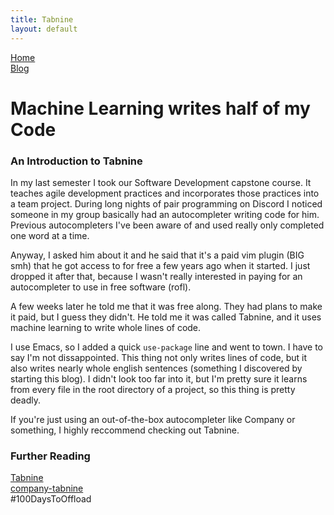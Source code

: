```yaml
---
title: Tabnine
layout: default
---
```


<head>
  <meta charset="UTF-8">
  <link rel="stylesheet" type="text/css" href="../style.css">
  <title>time to open blogs...</title>
  <link rel="shortcut icon" href="favicon.ico">
</head>
<div id="sitelinks">
  <a href="../index.html">Home</a><br>
  <a href="../blogindex.html">Blog</a>
</div>

# Machine Learning writes half of my Code

### An Introduction to Tabnine

In my last semester I took our Software Development capstone course.  It teaches agile development practices and incorporates those practices into a team project.  During long nights of pair programming on Discord I noticed someone in my group basically had an autocompleter writing code for him.  Previous autocompleters I've been aware of and used really only completed one word at a time.

Anyway, I asked him about it and he said that it's a paid vim plugin (BIG smh) that he got access to for free a few years ago when it started.  I just dropped it after that, because I wasn't really interested in paying for an autocompleter to use in free software (rofl).

A few weeks later he told me that it was free along.  They had plans to make it paid, but I guess they didn't.  He told me it was called Tabnine, and it uses machine learning to write whole lines of code.

I use Emacs, so I added a quick `use-package` line and went to town.  I have to say I'm not dissappointed.  This thing not only writes lines of code, but it also writes nearly whole english sentences (something I discovered by starting this blog).  I didn't look too far into it, but I'm pretty sure it learns from every file in the root directory of a project, so this thing is pretty deadly.

If you're just using an out-of-the-box autocompleter like Company or something, I highly reccommend checking out Tabnine.

### Further Reading

[Tabnine](https://www.tabnine.com/)  
[company-tabnine](https://github.com/TommyX12/company-tabnine)  
#100DaysToOffload  
